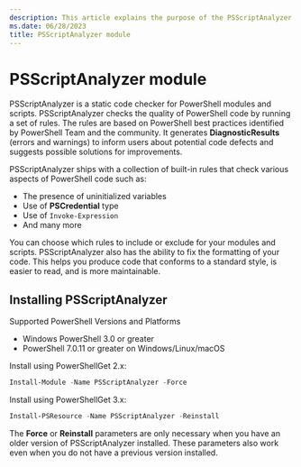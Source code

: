 ```yaml
---
description: This article explains the purpose of the PSScriptAnalyzer module.
ms.date: 06/28/2023
title: PSScriptAnalyzer module
---
```

# PSScriptAnalyzer module

PSScriptAnalyzer is a static code checker for PowerShell modules and scripts. PSScriptAnalyzer
checks the quality of PowerShell code by running a set of rules. The rules are based on PowerShell
best practices identified by PowerShell Team and the community. It generates **DiagnosticResults**
(errors and warnings) to inform users about potential code defects and suggests possible solutions
for improvements.

PSScriptAnalyzer ships with a collection of built-in rules that check various aspects of
PowerShell code such as:

- The presence of uninitialized variables
- Use of **PSCredential** type
- Use of `Invoke-Expression`
- And many more

You can choose which rules to include or exclude for your modules and scripts. PSScriptAnalyzer also
has the ability to fix the formatting of your code. This helps you produce code that conforms to a
standard style, is easier to read, and is more maintainable.

## Installing PSScriptAnalyzer

Supported PowerShell Versions and Platforms

- Windows PowerShell 3.0 or greater
- PowerShell 7.0.11 or greater on Windows/Linux/macOS

Install using PowerShellGet 2.x:

```powershell
Install-Module -Name PSScriptAnalyzer -Force
```

Install using PowerShellGet 3.x:

```powershell
Install-PSResource -Name PSScriptAnalyzer -Reinstall
```

The **Force** or **Reinstall** parameters are only necessary when you have an older version of
PSScriptAnalyzer installed. These parameters also work even when you do not have a previous version
installed.
